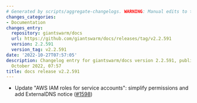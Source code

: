 ```yaml
---
# Generated by scripts/aggregate-changelogs. WARNING: Manual edits to this files will be overwritten.
changes_categories:
- Documentation
changes_entry:
  repository: giantswarm/docs
  url: https://github.com/giantswarm/docs/releases/tag/v2.2.591
  version: 2.2.591
  version_tag: v2.2.591
date: '2022-10-27T07:57:05'
description: Changelog entry for giantswarm/docs version 2.2.591, published on 27
  October 2022, 07:57
title: docs release v2.2.591
---
```


- Update "AWS IAM roles for service accounts": simplify permissions and add ExternalDNS notice ([#1598](https://github.com/giantswarm/docs/pull/1598))
